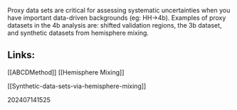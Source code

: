 
Proxy data sets are critical for assessing systematic uncertainties when you have important data-driven backgrounds (eg: HH→4b).  Examples of proxy datasets in the 4b analysis are: shifted validation regions, the 3b dataset, and synthetic datasets from hemisphere mixing.

## Links: 
[[ABCDMethod]]
[[Hemisphere Mixing]]

[[Synthetic-data-sets-via-hemisphere-mixing]]



202407141525
